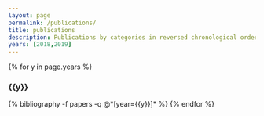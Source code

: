 ```yaml
---
layout: page
permalink: /publications/
title: publications
description: Publications by categories in reversed chronological order. Generated by jekyll-scholar.
years: [2018,2019]
---
```


{% for y in page.years %}
  <h3 class="year">{{y}}</h3>
  {% bibliography -f papers -q @*[year={{y}}]* %}
{% endfor %}
